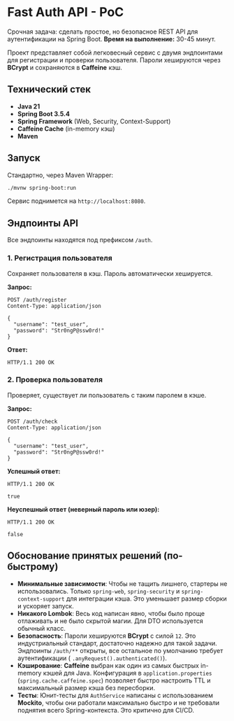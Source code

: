 # Fast Auth API - PoC

Срочная задача: сделать простое, но безопасное REST API для аутентификации на Spring Boot.
**Время на выполнение:** 30-45 минут.

Проект представляет собой легковесный сервис с двумя эндпоинтами для регистрации и проверки пользователя. Пароли
хешируются через **BCrypt** и сохраняются в **Caffeine** кэш.

## Технический стек

- **Java 21**
- **Spring Boot 3.5.4**
- **Spring Framework** (Web, Security, Context-Support)
- **Caffeine Cache** (in-memory кэш)
- **Maven**

## Запуск

Стандартно, через Maven Wrapper:

```bash
./mvnw spring-boot:run
```

Сервис поднимется на `http://localhost:8080`.

## Эндпоинты API

Все эндпоинты находятся под префиксом `/auth`.

### 1. Регистрация пользователя

Сохраняет пользователя в кэш. Пароль автоматически хешируется.

**Запрос:**

```http
POST /auth/register
Content-Type: application/json

{
  "username": "test_user",
  "password": "Str0ngP@ssw0rd!"
}
```

**Ответ:**

```http
HTTP/1.1 200 OK
```

### 2. Проверка пользователя

Проверяет, существует ли пользователь с таким паролем в кэше.

**Запрос:**

```http
POST /auth/check
Content-Type: application/json

{
  "username": "test_user",
  "password": "Str0ngP@ssw0rd!"
}
```

**Успешный ответ:**

```http
HTTP/1.1 200 OK

true
```

**Неуспешный ответ (неверный пароль или юзер):**

```http
HTTP/1.1 200 OK

false
```

## Обоснование принятых решений (по-быстрому)

- **Минимальные зависимости**: Чтобы не тащить лишнего, стартеры не использовались. Только `spring-web`,
  `spring-security` и `spring-context-support` для интеграции кэша. Это уменьшает размер сборки и ускоряет запуск.
- **Никакого Lombok**: Весь код написан явно, чтобы было проще отлаживать и не было скрытой магии. Для DTO используется
  обычный класс.
- **Безопасность**: Пароли хешируются **BCrypt** с силой `12`. Это индустриальный стандарт, достаточно надежно для такой
  задачи. Эндпоинты `/auth/**` открыты, все остальное по умолчанию требует аутентификации (
  `.anyRequest().authenticated()`).
- **Кэширование**: **Caffeine** выбран как один из самых быстрых in-memory кэшей для Java. Конфигурация в
  `application.properties` (`spring.cache.caffeine.spec`) позволяет быстро настроить TTL и максимальный размер кэша без
  пересборки.
- **Тесты**: Юнит-тесты для `AuthService` написаны с использованием **Mockito**, чтобы они работали максимально быстро и
  не требовали поднятия всего Spring-контекста. Это критично для CI/CD.
